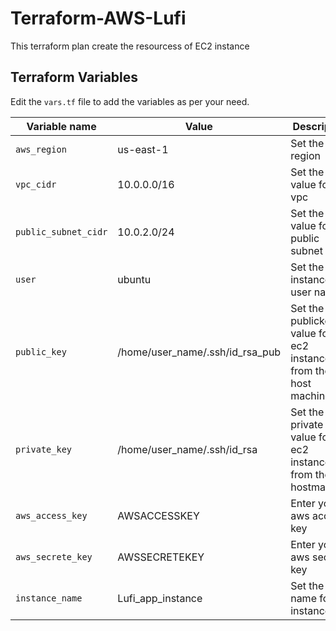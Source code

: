 # Terraform-AWS-Lufi

 This terraform plan create the resourcess of EC2 instance

## Terraform Variables
 Edit the `vars.tf` file to add the variables as per your need.

| Variable name | Value | Description |
| ------------- | ----- | ----------- |
| `aws_region` | us-east-1 | Set the region  |
| `vpc_cidr` | 10.0.0.0/16 | Set the cidr value for the vpc |
| `public_subnet_cidr` | 10.0.2.0/24 | Set the cidr value for the public subnet |
| `user` | ubuntu | Set the EC2 instance user name |
| `public_key` | /home/user_name/.ssh/id_rsa_pub | Set the publickey value for the ec2 instance from the host machine |
| `private_key` | /home/user_name/.ssh/id_rsa | Set the private key value for the ec2 instance from the hostmachine |
| `aws_access_key` | AWSACCESSKEY | Enter your aws access key |
| `aws_secrete_key` | AWSSECRETEKEY | Enter your aws secrete key |
| `instance_name` | Lufi_app_instance | Set the name for instance |
